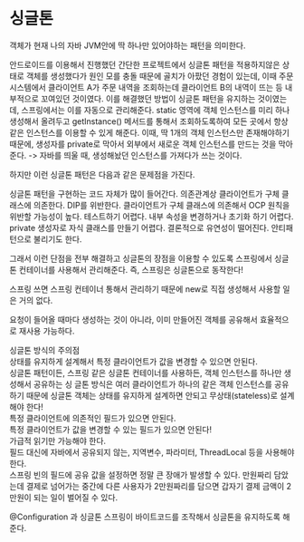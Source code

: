 # 싱글톤
객체가 현재 나의 자바 JVM안에 딱 하나만 있어야하는 패턴을 의미한다.

안드로이드를 이용해서 진행했던 간단한 프로젝트에서 싱글톤 패턴을 적용하지않은 상태로 객체를 생성했다가 원인 모를 충돌 때문에 골치가 아팠던 경험이 있는데, 
이때 주문 시스템에서 클라이언트 A가 주문 내역을 조회하는데 클라이언트 B의 내역이 뜨는 등 내부적으로 꼬여있던 것이였다. 
이를 해결했던 방법이 싱글톤 패턴을 유지하는 것이였는데, 스프링에서는 이를 자동으로 관리해준다.
static 영역에 객체 인스턴스를 미리 하나 생성해서 올려두고 getInstance() 메서드를 통해서 조회하도록하여 모든 곳에서 항상 같은 인스턴스를 이용할 수 있게 해준다. 
이때, 딱 1개의 객체 인스턴스만 존재해야하기 때문에, 생성자를 private로 막아서 외부에서 새로운 객체 인스턴스를 만드는 것을 막아준다.
-> 자바를 띄울 때, 생성해놨던 인스턴스를 가져다가 쓰는 것이다.


하지만 이런 싱글톤 패턴은 다음과 같은 문제점을 가진다.


싱글톤 패턴을 구현하는 코드 자체가 많이 들어간다.
의존관계상 클라이언트가 구체 클래스에 의존한다. DIP를 위반한다. 클라이언트가 구체 클래스에 의존해서 OCP 원칙을 위반할 가능성이 높다. 테스트하기 어렵다.
내부 속성을 변경하거나 초기화 하기 어렵다.
private 생성자로 자식 클래스를 만들기 어렵다.
결론적으로 유연성이 떨어진다.
안티패턴으로 불리기도 한다. 


그래서 이런 단점을 전부 해결하고 싱글톤의 장점을 이용할 수 있도록 스프링에서 싱글톤 컨테이너를 사용해서 관리해준다.
즉, 스프링은 싱글톤으로 동작한다!

스프링 쓰면 스프링 컨테이너 통해서 관리하기 때문에 new로 직접 생성해서 사용할 일은 거의 없다.

요청이 들어올 때마다 생성하는 것이 아니라, 이미 만들어진 객체를 공유해서 효율적으로 재사용 가능하다.

싱글톤 방식의 주의점
<br>상태를 유지하게 설계해서 특정 클라이언트가 값을 변경할 수 있으면 안된다. 
<br>싱글톤 패턴이든, 스프링 같은 싱글톤 컨테이너를 사용하든, 객체 인스턴스를 하나만 생성해서 공유하는 싱 글톤 방식은 여러 클라이언트가 하나의 같은 객체 인스턴스를 공유하기 때문에 싱글톤 객체는 상태를 유지하게 설계하면 안되고 무상태(stateless)로 설계해야 한다! 
<br>특정 클라이언트에 의존적인 필드가 있으면 안된다.
<br>특정 클라이언트가 값을 변경할 수 있는 필드가 있으면 안된다!
<br>가급적 읽기만 가능해야 한다.
<br>필드 대신에 자바에서 공유되지 않는, 지역변수, 파라미터, ThreadLocal 등을 사용해야 한다. 
<br>스프링 빈의 필드에 공유 값을 설정하면 정말 큰 장애가 발생할 수 있다. 만원짜리 담았는데 결제로 넘어가는 중간에 다른 사용자가 2만원짜리를 담으면 갑자기 결제 금액이 2만원이 되는 일이 벌어질 수 있다. 


@Configuration 과 싱글톤
스프링이 바이트코드를 조작해서 싱글톤을 유지하도록 해준다.
